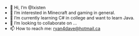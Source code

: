 - 👋 Hi, I’m @Ixisten
- 👀 I’m interested in Minecraft and gaming in general.
- 🌱 I’m currently learning C# in college and want to learn Java.
- 💞️ I’m looking to collaborate on ...
- 📫 How to reach me: ryan4dave@hotmail.ca

<!---
Ixisten/Ixisten is a ✨ special ✨ repository because its `README.md` (this file) appears on your GitHub profile.
You can click the Preview link to take a look at your changes.
--->
